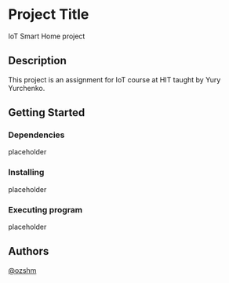 # Project Title

IoT Smart Home project

## Description

This project is an assignment for IoT course at HIT taught by Yury Yurchenko.

## Getting Started

### Dependencies

placeholder

### Installing

placeholder

### Executing program

placeholder

## Authors

[@ozshm](https://github.com/ozshm)
